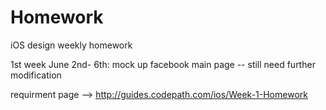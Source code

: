 Homework
========

iOS design weekly homework

1st week June 2nd- 6th: mock up facebook main page -- still need further modification

  requirment page --> http://guides.codepath.com/ios/Week-1-Homework 
